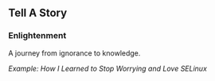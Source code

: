 ## Tell A Story

### Enlightenment

A journey from ignorance to knowledge.

_Example: How I Learned to Stop Worrying and Love SELinux_
